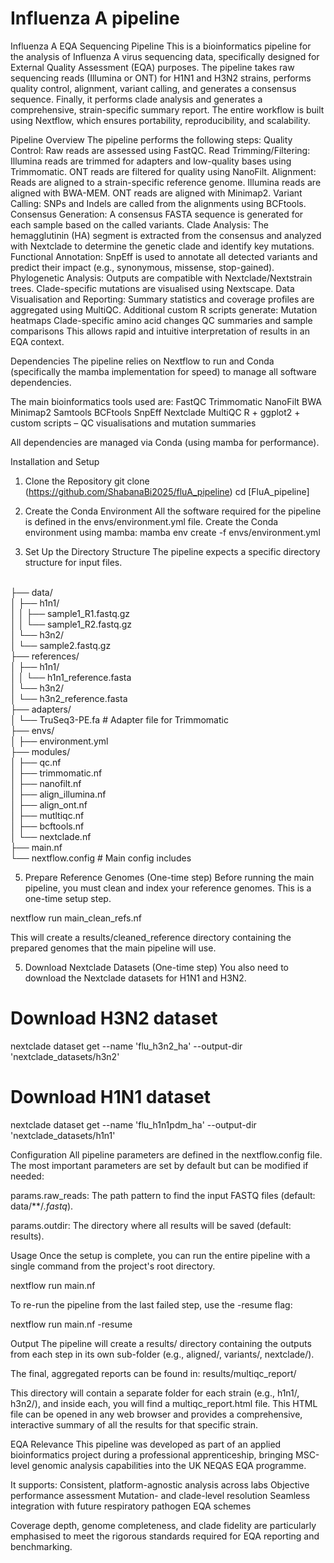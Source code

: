# Influenza A pipeline

Influenza A EQA Sequencing Pipeline
This is a bioinformatics pipeline for the analysis of Influenza A virus sequencing data, specifically designed for External Quality Assessment (EQA) purposes. The pipeline takes raw sequencing reads (Illumina or ONT) for H1N1 and H3N2 strains, performs quality control, alignment, variant calling, and generates a consensus sequence. Finally, it performs clade analysis and generates a comprehensive, strain-specific summary report.
The entire workflow is built using Nextflow, which ensures portability, reproducibility, and scalability.

Pipeline Overview
The pipeline performs the following steps:
Quality Control: Raw reads are assessed using FastQC.
Read Trimming/Filtering:
Illumina reads are trimmed for adapters and low-quality bases using Trimmomatic.
ONT reads are filtered for quality using NanoFilt.
Alignment: Reads are aligned to a strain-specific reference genome.
Illumina reads are aligned with BWA-MEM.
ONT reads are aligned with Minimap2.
Variant Calling: SNPs and Indels are called from the alignments using BCFtools.
Consensus Generation: A consensus FASTA sequence is generated for each sample based on the called variants.
Clade Analysis: The hemagglutinin (HA) segment is extracted from the consensus and analyzed with Nextclade to determine the genetic clade and identify key mutations.
Functional Annotation: SnpEff is used to annotate all detected variants and predict their impact (e.g., synonymous, missense, stop-gained).
Phylogenetic Analysis: Outputs are compatible with Nextclade/Nextstrain trees.
Clade-specific mutations are visualised using Nextscape.
Data Visualisation and Reporting:
Summary statistics and coverage profiles are aggregated using MultiQC.
Additional custom R scripts generate:
Mutation heatmaps
Clade-specific amino acid changes
QC summaries and sample comparisons
This allows rapid and intuitive interpretation of results in an EQA context.


Dependencies
The pipeline relies on Nextflow to run and Conda (specifically the mamba implementation for speed) to manage all software dependencies.

The main bioinformatics tools used are:
FastQC
Trimmomatic
NanoFilt
BWA
Minimap2
Samtools
BCFtools
SnpEff
Nextclade
MultiQC
R + ggplot2 + custom scripts – QC visualisations and mutation summaries

All dependencies are managed via Conda (using mamba for performance).

Installation and Setup
1. Clone the Repository
git clone (https://github.com/ShabanaBi2025/fluA_pipeline)
cd [FluA_pipeline]

2. Create the Conda Environment
All the software required for the pipeline is defined in the envs/environment.yml file. Create the Conda environment using mamba:
mamba env create -f envs/environment.yml

3. Set Up the Directory Structure
The pipeline expects a specific directory structure for input files.

</br>
├── data/</br>
│   ├── h1n1/</br>
│   │   ├── sample1_R1.fastq.gz</br>
│   │   └── sample1_R2.fastq.gz</br>
│   └── h3n2/</br>
│       └── sample2.fastq.gz</br>
├── references/</br>
│   ├── h1n1/</br>
│   │   └── h1n1_reference.fasta</br>
│   └── h3n2/</br>
│       └── h3n2_reference.fasta</br>
├── adapters/</br>
│   └── TruSeq3-PE.fa           # Adapter file for Trimmomatic</br>
├── envs/</br>
│   ├── environment.yml</br>
├── modules/</br>
│   ├── qc.nf</br>
│   ├── trimmomatic.nf         </br>
│   ├── nanofilt.nf            </br> 
│   ├── align_illumina.nf</br>
│   ├── align_ont.nf</br>
│   ├── mutltiqc.nf        </br> 
│   ├── bcftools.nf   </br>          
│   └── nextclade.nf</br>
├── main.nf</br>
└── nextflow.config             # Main config includes </br>

5. Prepare Reference Genomes (One-time step)
Before running the main pipeline, you must clean and index your reference genomes. This is a one-time setup step.

nextflow run main_clean_refs.nf

This will create a results/cleaned_reference directory containing the prepared genomes that the main pipeline will use.

5. Download Nextclade Datasets (One-time step)
You also need to download the Nextclade datasets for H1N1 and H3N2.

# Download H3N2 dataset
nextclade dataset get --name 'flu_h3n2_ha' --output-dir 'nextclade_datasets/h3n2'

# Download H1N1 dataset
nextclade dataset get --name 'flu_h1n1pdm_ha' --output-dir 'nextclade_datasets/h1n1'

Configuration
All pipeline parameters are defined in the nextflow.config file. The most important parameters are set by default but can be modified if needed:

params.raw_reads: The path pattern to find the input FASTQ files (default: data/**/*.fastq*).

params.outdir: The directory where all results will be saved (default: results).

Usage
Once the setup is complete, you can run the entire pipeline with a single command from the project's root directory.

nextflow run main.nf

To re-run the pipeline from the last failed step, use the -resume flag:

nextflow run main.nf -resume

Output
The pipeline will create a results/ directory containing the outputs from each step in its own sub-folder (e.g., aligned/, variants/, nextclade/).

The final, aggregated reports can be found in:
results/multiqc_report/

This directory will contain a separate folder for each strain (e.g., h1n1/, h3n2/), and inside each, you will find a multiqc_report.html file. This HTML file can be opened in any web browser and provides a comprehensive, interactive summary of all the results for that specific strain.

EQA Relevance
This pipeline was developed as part of an applied bioinformatics project during a professional apprenticeship, bringing MSC-level genomic analysis capabilities into the UK NEQAS EQA programme.

It supports:
Consistent, platform-agnostic analysis across labs
Objective performance assessment
Mutation- and clade-level resolution
Seamless integration with future respiratory pathogen EQA schemes

Coverage depth, genome completeness, and clade fidelity are particularly emphasised to meet the rigorous standards required for EQA reporting and benchmarking.
